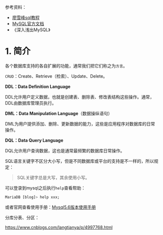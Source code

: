 参考资料：

- [廖雪峰sql教程](https://www.liaoxuefeng.com/wiki/1177760294764384)
- [MySQL官方文档](https://dev.mysql.com/doc/refman/5.5/en/)
- 《深入浅出MySQL》

# 1. 简介

各个数据库支持的各自扩展的功能，通常我们把它们称之为`方言`。



`CRUD`：Create、Retrieve（检索）、Update、Delete。



**DDL：Data Definition Language**

DDL允许用户定义数据，也就是创建表、删除表、修改表结构这些操作。通常，DDL由数据库管理员执行。

**DML：Data Manipulation Language**（数据操纵语句）

DML为用户提供添加、删除、更新数据的能力，这些是应用程序对数据库的日常操作。

**DQL：Data Query Language**

DQL允许用户查询数据，这也是通常最频繁的数据库日常操作。



SQL语言关键字不区分大小写，但是不同数据库或平台的支持是不一样的，所以规定：

> SQL关键字总是大写，其余使用小写。



可以登录到mysql之后执行`help`查看帮助：

```sql
MariaDB [blog]> help xxx;
```

或者官网查看使用手册：[Mysql5.6版本使用手册](https://dev.mysql.com/doc/refman/5.6/en/preface.html)



分库分表、分区：

https://www.cnblogs.com/langtianya/p/4997768.html